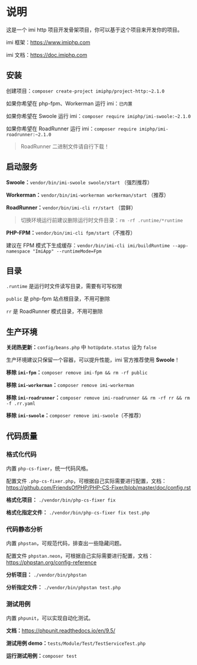 # 说明

这是一个 imi http 项目开发骨架项目，你可以基于这个项目来开发你的项目。

imi 框架：<https://www.imiphp.com>

imi 文档：<https://doc.imiphp.com>

## 安装

创建项目：`composer create-project imiphp/project-http:~2.1.0`

如果你希望在 php-fpm、Workerman 运行 imi：`已内置`

如果你希望在 Swoole 运行 imi：`composer require imiphp/imi-swoole:~2.1.0`

如果你希望在 RoadRunner 运行 imi：`composer require imiphp/imi-roadrunner:~2.1.0`

> RoadRunner 二进制文件请自行下载！

## 启动服务

**Swoole：**`vendor/bin/imi-swoole swoole/start` （强烈推荐）

**Workerman：**`vendor/bin/imi-workerman workerman/start` （推荐）

**RoadRunner：**`vendor/bin/imi-cli rr/start` （尝鲜）

> 切换环境运行前建议删除运行时文件目录：`rm -rf .runtime/*runtime`

**PHP-FPM：**`vendor/bin/imi-cli fpm/start`（不推荐）

建议在 FPM 模式下生成缓存：`vendor/bin/imi-cli imi/buildRuntime --app-namespace "ImiApp" --runtimeMode=Fpm`

## 目录

`.runtime` 是运行时文件读写目录，需要有可写权限

`public` 是 php-fpm 站点根目录，不用可删除

`rr` 是 RoadRunner 模式目录，不用可删除

## 生产环境

**关闭热更新：**`config/beans.php` 中 `hotUpdate.status` 设为 `false`

生产环境建议只保留一个容器，可以提升性能，imi 官方推荐使用 **Swoole**！

**移除 `imi-fpm`：**`composer remove imi-fpm && rm -rf public`

**移除 `imi-workerman`：**`composer remove imi-workerman`

**移除 `imi-roadrunner`：**`composer remove imi-roadrunner && rm -rf rr && rm -f .rr.yaml`

**移除 `imi-swoole`：**`composer remove imi-swoole`（不推荐）

## 代码质量

### 格式化代码

内置 `php-cs-fixer`，统一代码风格。

配置文件 `.php-cs-fixer.php`，可根据自己实际需要进行配置，文档：<https://github.com/FriendsOfPHP/PHP-CS-Fixer/blob/master/doc/config.rst>

**格式化项目：** `./vendor/bin/php-cs-fixer fix`

**格式化指定文件：** `./vendor/bin/php-cs-fixer fix test.php`

### 代码静态分析

内置 `phpstan`，可规范代码，排查出一些隐藏问题。

配置文件 `phpstan.neon`，可根据自己实际需要进行配置，文档：<https://phpstan.org/config-reference>

**分析项目：** `./vendor/bin/phpstan`

**分析指定文件：** `./vendor/bin/phpstan test.php`

### 测试用例

内置 `phpunit`，可以实现自动化测试。

**文档：**<https://phpunit.readthedocs.io/en/9.5/>

**测试用例 demo：**`tests/Module/Test/TestServiceTest.php`

**运行测试用例：**`composer test`
